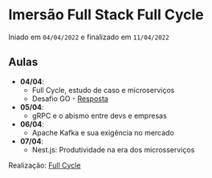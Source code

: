 # Imersão Full Stack Full Cycle

Iniado em `04/04/2022` e finalizado em `11/04/2022`

## Aulas

- **04/04**:
    - Full Cycle, estudo de caso e microserviços
    - Desafio GO - [Resposta](https://hub.docker.com/r/raferreira96/codeeducation)
- **05/04**:
    - gRPC e o abismo entre devs e empresas
- **06/04**:
    - Apache Kafka e sua exigência no mercado
- **07/04**:
    - Nest.js: Produtividade na era dos microsserviços

Realização: [Full Cycle](https://imersao.fullcycle.com.br)
